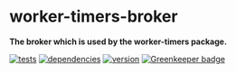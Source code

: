 # worker-timers-broker

**The broker which is used by the worker-timers package.**

[![tests](https://img.shields.io/travis/chrisguttandin/worker-timers-broker/master.svg?style=flat-square)](https://travis-ci.org/chrisguttandin/worker-timers-broker)
[![dependencies](https://img.shields.io/david/chrisguttandin/worker-timers-broker.svg?style=flat-square)](https://www.npmjs.com/package/worker-timers-broker)
[![version](https://img.shields.io/npm/v/worker-timers-broker.svg?style=flat-square)](https://www.npmjs.com/package/worker-timers-broker) [![Greenkeeper badge](https://badges.greenkeeper.io/chrisguttandin/worker-timers-broker.svg)](https://greenkeeper.io/)
